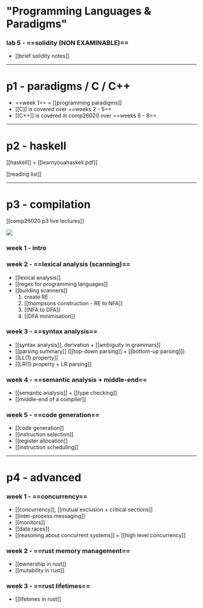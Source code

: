# "Programming Languages & Paradigms"


### lab 5 - ==solidity (NON EXAMINABLE)==
- [[brief solidity notes]]

***

# p1 - paradigms / C / C++
- ==week 1== = [[programming paradigms]]
- [[C]] is covered over ==weeks 2 - 5==
- [[C++]] is covered in comp26020 over ==weeks 6 - 8==

***

# p2 - haskell
[[haskell]] + [[learnyouahaskell.pdf]]

[[reading list]]

***

# p3 - compilation
[[comp26020 p3 live lectures]]

![](https://i.imgur.com/qs5xPYQ.png)

### week 1 - intro

### week 2 - ==lexical analysis (scanning)==
- [[lexical analysis]]
- [[regex for programming languages]]
- [[building scanners]]
	1. create RE
	2. [[thompsons construction - RE to NFA]]
	3. [[NFA to DFA]]
	4. [[DFA minimisation]]

### week 3 - ==syntax analysis==
- [[syntax analysis]], derivation + [[ambiguity in grammars]]
- [[parsing summary]] ([[top-down parsing]] + [[bottom-up parsing]])
- [[LL(1) property]]
- [[LR(1) property + LR parsing]]

### week 4 - ==semantic analysis + middle-end==
- [[semantic analysis]] + [[type checking]]
- [[middle-end of a compiler]]

### week 5 - ==code generation==
- [[code generation]]
- [[instruction selection]]
- [[register allocation]]
- [[instruction scheduling]]

***

# p4 - advanced

### week 1 - ==concurrency==
- [[concurrency]], [[mutual exclusion + critical sections]]
- [[inter-process messaging]]
- [[monitors]]
- [[data races]]
- [[reasoning about concurrent systems]] + [[high level concurrency]]

### week 2 - ==rust memory management==
- [[ownership in rust]]
- [[mutability in rust]]

### week 3 - ==rust lifetimes==
- [[lifetimes in rust]]
